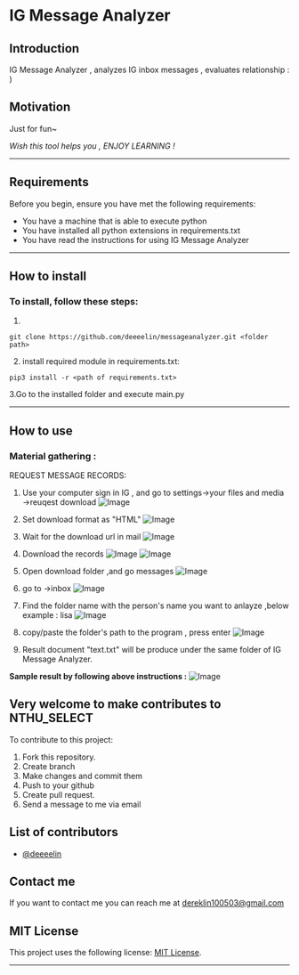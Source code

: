 # **IG Message Analyzer**


## **Introduction** 

IG Message Analyzer , analyzes IG inbox messages , evaluates relationship : )

## **Motivation**

Just for fun~

*Wish this tool helps you , ENJOY LEARNING !*

***

## **Requirements**

Before you begin, ensure you have met the following requirements:

* You have a machine that is able to execute python 
* You have installed all python extensions in requirements.txt
* You have read the instructions for using IG Message Analyzer

***

## **How to install**

### To install, follow these steps:


1.
```
git clone https://github.com/deeeelin/messageanalyzer.git <folder path>
```

2. install required module in requirements.txt:

```
pip3 install -r <path of requirements.txt>
```

3.Go to the installed folder and execute main.py

***

## **How to use**


### Material gathering :

REQUEST MESSAGE RECORDS:

   1. Use your computer sign in IG , and go to settings->your files and media ->reuqest download
![Image](./README_sources/1.png)
   
   2. Set download format as "HTML"
![Image](./README_sources/2.png)

   3. Wait for the download url in mail
![Image](./README_sources/3.png)

   4. Download the records
![Image](./README_sources/4.png)
![Image](./README_sources/5.png)

   5. Open download folder ,and go messages
![Image](./README_sources/6.png)

   6. go to ->inbox 
![Image](./README_sources/7.png)
    
   7. Find the folder name with the person's name you want to anlayze ,below example : lisa
![Image](./README_sources/8.png)
    
   8. copy/paste the folder's path to the program , press enter
![Image](./README_sources/input.png)

   9. Result document "text.txt" will be produce under the same folder of IG Message Analyzer.
    

**Sample result by following above instructions :**
![Image](./README_sources/sample_result.png)


## **Very welcome to make contributes to NTHU_SELECT**

To contribute to this project:

1. Fork this repository.
2. Create branch
3. Make changes and commit them
4. Push to your github
5. Create pull request.
6. Send a message to me via email

## **List of contributors**

* [@deeeelin](https://github.com/deeeelin) 

## **Contact me**

If you want to contact me you can reach me at <dereklin100503@gmail.com>

## **MIT License**

This project uses the following license: [MIT License](https://choosealicense.com/licenses/mit/#).

***

